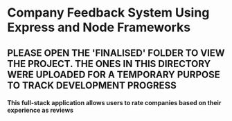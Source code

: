 # Company Feedback System Using Express and Node Frameworks

## PLEASE OPEN THE 'FINALISED' FOLDER TO VIEW THE PROJECT. THE ONES IN THIS DIRECTORY WERE UPLOADED FOR A TEMPORARY PURPOSE TO TRACK DEVELOPMENT PROGRESS

#### This full-stack application allows users to rate companies based on their experience as reviews
